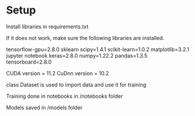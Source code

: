 # Setup

Install libraries in requirements.txt

If it does not work, make sure the following libraries are installed.

tensorflow-gpu=2.8.0
sklearn
scipy=1.4.1
scikit-learn=1.0.2
matplotlib=3.2.1
jupyter
notebook
keras=2.8.0
numpy=1.22.2
pandas=1.3.5
tensorboard=2.8.0

CUDA version = 11.2
CuDnn version = 10.2


class Dataset is used to import data and use it for training

Training done in notebooks in /notebooks folder

Models saved in /models folder

